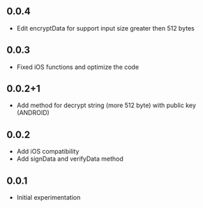 ## 0.0.4

* Edit encryptData for support input size greater then 512 bytes

## 0.0.3

* Fixed iOS functions and optimize the code

## 0.0.2+1

* Add method for decrypt string (more 512 byte) with public key (ANDROID)

## 0.0.2

* Add iOS compatibility
* Add signData and verifyData method

## 0.0.1

* Initial experimentation